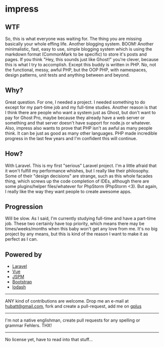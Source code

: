 # impress

## WTF
So, this is what everyone was waiting for. The thing you are missing basically your whole effing life. Another blogging system. BOOM! Another minimalistic, fast, easy to use, simple blogging system which is using the markdown format (CommonMark to be specific) to store it's posts and pages. If you think "Hey, this sounds just like Ghost!" you're clever, because this is what I try to accomplish. Except this buddy is written in PHP. No, not the functional, messy, awful PHP, but the OOP PHP, with namespaces, design patterns, unit tests and anything between and beyond.

## Why?
Great question. For one, I needed a project. I needed something to do except for my part-time job and my full-time studies. Another reason is that I think there are people who want a system just as Ghost, but don't want to pay for Ghost Pro, maybe because they already have a web server or something and that server doesn't have support for node.js or whatever.
Also, impress also wants to prove that PHP isn't as awful as many people think. It can be just as good as many other languages. PHP made incredible progress in the last few years and I'm confident this will continue.

## How?
With Laravel. This is my first "serious" Laravel project. I'm a little afraid that it won't fulfill my performance whishes, but I really like their philosophy. Some of their "design decisions" are strange, such as this whole facades thing, which screws up the code completion of IDEs, although there are some plugins/helper files/whatever for PhpStorm (PhpStorm <3). But again, I really like the way they want people to create awesome apps.

## Progression
Will be slow. As I said, I'm currently studying full-time and have a part-time job. These two certainly have top priority, which means there may be times/weeks/months when this baby won't get any love from me. It's no big project by any means, but this is kind of the reason I want to make it as perfect as I can.

## Powered by

 - [Laravel](http://laravel.com)
 - [Vue](http://vuejs.org/)
 - [JSPM](http://jspm.io/)
 - [Bootstrap](http://getbootstrap.com/)
 - [lodash](https://lodash.com/)

---

ANY kind of contributions are welcome. Drop me an e-mail at hubatt@gmail.com, fork and create a pull-request, add me on [gplus](http://google.com/+PatrickBurke14)

---

I'm not a native englishman, create pull requests for any spelling or grammar Fehlers. THX!

---

No license yet, have to read into that stuff...